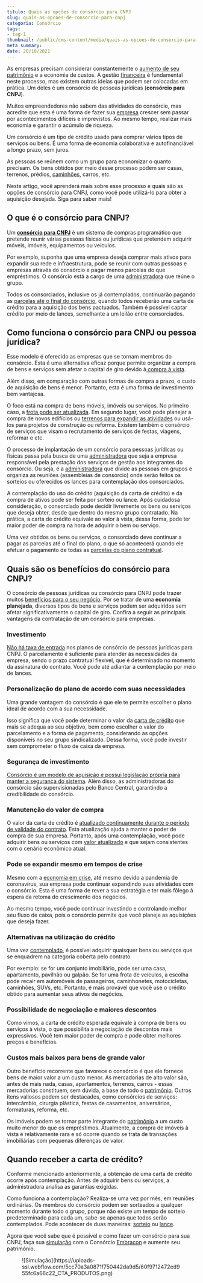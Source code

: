 ```yaml
---
titulo: Quais as opções de consórcio para CNPJ
slug: quais-as-opcoes-de-consorcio-para-cnpj
categoria: Consórcio
tags:
- tag-1
thumbnail: /public/cms-content/media/quais-as-opcoes-de-consorcio-para-cnpj.jpg
meta_summary: 
date: 20/10/2021
---
```

As empresas precisam considerar constantemente o [aumento de seu patrimônio](https://www.embracon.com.br/blog/e-possivel-aumentar-o-patrimonio-saiba-aqui) e a economia de custos. A gestão [financeira](https://www.embracon.com.br/blog/vantagens-financeiras-de-um-consorcio) é fundamental neste processo, mas existem outras ideias que podem ser colocadas em prática. Um deles é um consórcio de pessoas jurídicas (**consórcio para CNPJ**).

Muitos empreendedores não sabem das atividades do consórcio, mas acredite que esta é uma forma de fazer sua [empresa](https://www.embracon.com.br/blog/empresa-de-consorcio-saiba-o-que-considerar-antes-de-escolher) crescer sem passar por acontecimentos difíceis e imprevistos. Ao mesmo tempo, realizar mais economia e garantir o acúmulo de riqueza.

Um consórcio é um tipo de crédito usado para comprar vários tipos de serviços ou bens. É uma forma de economia colaborativa e autofinanciável a longo prazo, sem juros.

As pessoas se reúnem como um grupo para economizar o quanto precisam. Os bens obtidos por meio desse processo podem ser casas, terrenos, prédios, [caminhões](https://www.embracon.com.br/blog/dicas-na-hora-de-comprar-um-caminhao), carros, etc.

Neste artigo, você aprenderá mais sobre esse processo e quais são as opções de consórcio para CNPJ, como você pode utilizá-lo para obter a aquisição desejada. Siga para saber mais!

O que é o consórcio para CNPJ? 
-------------------------------

Um [**consórcio para CNPJ**](https://www.embracon.com.br/blog/posso-fazer-o-consorcio-em-nome-da-empresa) é um sistema de compras programático que pretende reunir várias pessoas físicas ou jurídicas que pretendem adquirir móveis, imóveis, equipamentos ou veículos.

Por exemplo, suponha que uma empresa deseja comprar mais ativos para expandir sua rede e infraestrutura, pode se reunir com outras pessoas e empresas através do consórcio e pagar menos parcelas do que empréstimos. O consórcio está a cargo de uma [administradora](https://www.embracon.com.br/blog/como-escolher-uma-administradora-de-consorcio) que reúne o grupo.

Todos os consorciados, inclusive os já contemplados, continuarão pagando as [parcelas até o final do consórcio](https://www.embracon.com.br/blog/como-calcular-as-parcelas-no-consorcio), quando todos receberão uma carta de crédito para a aquisição dos bens pactuados. Também é possível captar crédito por meio de lances, semelhante a um leilão entre consorciados.

Como funciona o consórcio para CNPJ ou pessoa jurídica? 
--------------------------------------------------------

Esse modelo é oferecido as empresas que se tornam membros do consórcio. Esta é uma alternativa eficaz porque permite organizar a compra de bens e serviços sem afetar o capital de giro devido à[ compra à vista](https://www.embracon.com.br/blog/qual-a-vantagem-do-pagamento-a-vista).

Além disso, em comparação com outras formas de compra a prazo, o custo de aquisição de bens é menor. Portanto, esta é uma forma de investimento bem vantajosa.

O foco está na compra de bens móveis, imóveis ou serviços. No primeiro caso, a [frota pode ser atualizada](https://www.embracon.com.br/blog/importancia-de-ter-uma-frota-para-o-seu-negocio). Em segundo lugar, você pode planejar a compra de novos edifícios ou [terrenos para expandir as atividades](https://www.embracon.com.br/blog/vale-a-pena-comprar-um-terreno-para-investir) ou usá-los para projetos de construção ou reforma. Existem também o consórcio de serviços que visam o recrutamento de serviços de festas, viagens, reformar e etc.

O processo de implantação de um consórcio para pessoas jurídicas ou físicas passa pela busca de uma [administradora](https://www.embracon.com.br/blog/afinal-o-que-uma-administradora-de-consorcio-faz) que seja a empresa responsável pela prestação dos serviços de gestão aos integrantes do consórcio. Ou seja, é a [administradora](https://www.embracon.com.br/blog/porque-escolher-a-embracon-como-sua-administradora-de-consorcio) que divide as pessoas em grupos e organiza as reuniões (assembleias de consórcio) onde serão feitos os sorteios ou oferecidos os lances para contemplação dos consorciados.

A contemplação do uso do crédito (aquisição da carta de crédito) e da compra de ativos pode ser feita por sorteio ou lance. Após cuidadosa consideração, o consorciado pode decidir livremente os bens ou serviços que deseja obter, desde que dentro do mesmo grupo contratado. Na prática, a carta de crédito equivale ao valor à vista, dessa forma, pode ter maior poder de compra na hora de adquirir o bem ou serviço.

Uma vez obtidos os bens ou serviços, o consorciado deve continuar a pagar as parcelas até o final do plano, o que só acontecerá quando ele efetuar o pagamento de todas as [parcelas do plano contratual](https://www.embracon.com.br/blog/como-e-feito-o-pagamento-da-parcela-do-consorcio).

Quais são os benefícios do consórcio para CNPJ? 
------------------------------------------------

O consórcio de pessoas jurídicas ou consórcio para CNPJ pode trazer muitos [benefícios para o seu negócio](https://www.embracon.com.br/blog/abra-seu-negocio-usando-o-consorcio). Por se tratar de uma **economia planejada**, diversos tipos de bens e serviços podem ser adquiridos sem afetar significativamente o capital de giro. Confira a seguir as principais vantagens da contratação de um consórcio para empresas.

### Investimento 

[Não há taxa de entrada](https://www.embracon.com.br/blog/consorcio-nao-tem-entrada-saiba-mais) nos planos de consórcio de pessoas jurídicas para CNPJ. O parcelamento é suficiente para atender às necessidades da empresa, sendo o prazo contratual flexível, que é determinado no momento da assinatura do contrato. Você pode até adiantar a contemplação por meio de lances.

### Personalização do plano de acordo com suas necessidades 

Uma grande vantagem do consórcio é que ele te permite escolher o plano ideal de acordo com a sua necessidade.

Isso significa que você pode determinar o valor da [carta de crédito](https://www.embracon.com.br/blog/o-que-e-e-como-funciona-a-carta-de-credito) que mais se adequa ao seu objetivo, bem como escolher o valor do parcelamento e a forma de pagamento, considerando as opções disponíveis no seu grupo sindicalizado. Dessa forma, você pode investir sem comprometer o fluxo de caixa da empresa.

### Segurança de investimento 

[Consórcio é um modelo de aquisição e possui legislação própria para manter a segurança do sistema](https://www.embracon.com.br/blog/consorcio-e-seguro-saiba-mais). Além disso, as administradoras do consórcio são supervisionadas pelo Banco Central, garantindo a credibilidade do consórcio.

### Manutenção do valor de compra 

O valor da carta de crédito é [atualizado continuamente durante o período de validade do contrato](https://www.embracon.com.br/blog/reajuste-consorcio-como-e-feito). Esta atualização ajuda a manter o poder de compra de sua empresa. Portanto, após uma contemplação, você pode adquirir bens ou serviços com [valor atualizado](https://www.embracon.com.br/blog/reajuste-do-consorcio-entenda) e que sejam consistentes com o cenário econômico atual.

### Pode se expandir mesmo em tempos de crise 

Mesmo com a [economia em crise](https://www.embracon.com.br/blog/investimento-na-crise-o-consorcio-sempre-e-um-bom-negocio), até mesmo devido a pandemia de coronavírus, sua empresa pode continuar expandindo suas atividades com o consórcio. Esta é uma forma de rever a sua estratégia e ter mais fôlego à espera da retoma do crescimento dos negócios.

Ao mesmo tempo, você pode continuar investindo e controlando melhor seu fluxo de caixa, pois o consórcio permite que você planeje as aquisições que deseja fazer.

### Alternativas na utilização do crédito 

Uma vez [contemplado](https://www.embracon.com.br/blog/saiba-o-que-fazer-quando-for-contemplado-no-consorcio), é possível adquirir quaisquer bens ou serviços que se enquadrem na categoria coberta pelo contrato.

Por exemplo: se for um conjunto imobiliário, pode ser uma casa, apartamento, pavilhão ou galpão. Se for uma frota de veículos, a escolha pode recair em automóveis de passageiros, caminhonetes, motocicletas, caminhões, SUVs, etc. Portanto, é mais provável que você use o crédito obtido para aumentar seus ativos de negócios.

### Possibilidade de negociação e maiores descontos 

Como vimos, a carta de crédito esperada equivale à compra de bens ou serviços à vista, o que possibilita a negociação de descontos mais expressivos. Você tem maior poder de compra e pode obter melhores preços e benefícios.

### Custos mais baixos para bens de grande valor 

Outro benefício recorrente que favorece o consórcio é que ele fornece bens de maior valor a um custo menor. As mercadorias de alto valor são, antes de mais nada, casas, apartamentos, terrenos, carros - essas mercadorias constituem, sem dúvida, a base de todo o [patrimônio](https://www.embracon.com.br/blog/aumentar-o-patrimonio-investindo-em-consorcio). Outros itens valiosos podem ser destacados, como consórcios de serviços: intercâmbio, cirurgia plástica, festas de casamentos, aniversários, formaturas, reforma, etc.

Os imóveis podem se tornar parte integrante do [patrimônio](https://www.embracon.com.br/blog/5-formas-de-aumentar-seu-patrimonio-com-o-consorcio) a um custo muito menor do que os empréstimos. Atualmente, a compra de imóveis à vista é relativamente rara e só ocorre quando se trata de transações imobiliárias com pequenas diferenças de valor.

Quando receber a carta de crédito? 
-----------------------------------

Conforme mencionado anteriormente, a obtenção de uma carta de crédito ocorre após contemplação. Antes de adquirir bens ou serviços, a administradora analisa as garantias exigidas.

Como funciona a contemplação? Realiza-se uma vez por mês, em reuniões ordinárias. Os membros do consórcio podem ser sorteados a qualquer momento durante todo o grupo, porque não existe um tempo de sorteio predeterminado para cada um, sabe-se apenas que todos serão contemplados. Pode acontecer de duas maneiras: [sorteio](https://www.embracon.com.br/conhecaoconsorcio/como-sao-realizados-os-sorteios-nas-assembleias) ou [lance](https://www.embracon.com.br/blog/como-funciona-o-lance).

Agora que você sabe que é possível e como fazer um consórcio para sua CNPJ, faça sua [simulação](https://www.embracon.com.br/servicos/simulacao-de-consorcio) com o Consórcio [Embracon](https://www.embracon.com.br/a-embracon) e aumente seu patrimônio.

<figure class="w-richtext-figure-type-image w-richtext-align-center"><div>![Simulação](https://uploads-ssl.webflow.com/5cc70a3a0871f750442da9d5/60f9712472ed955fc6a66c22_CTA_PRODUTOS.png)</div></figure>
